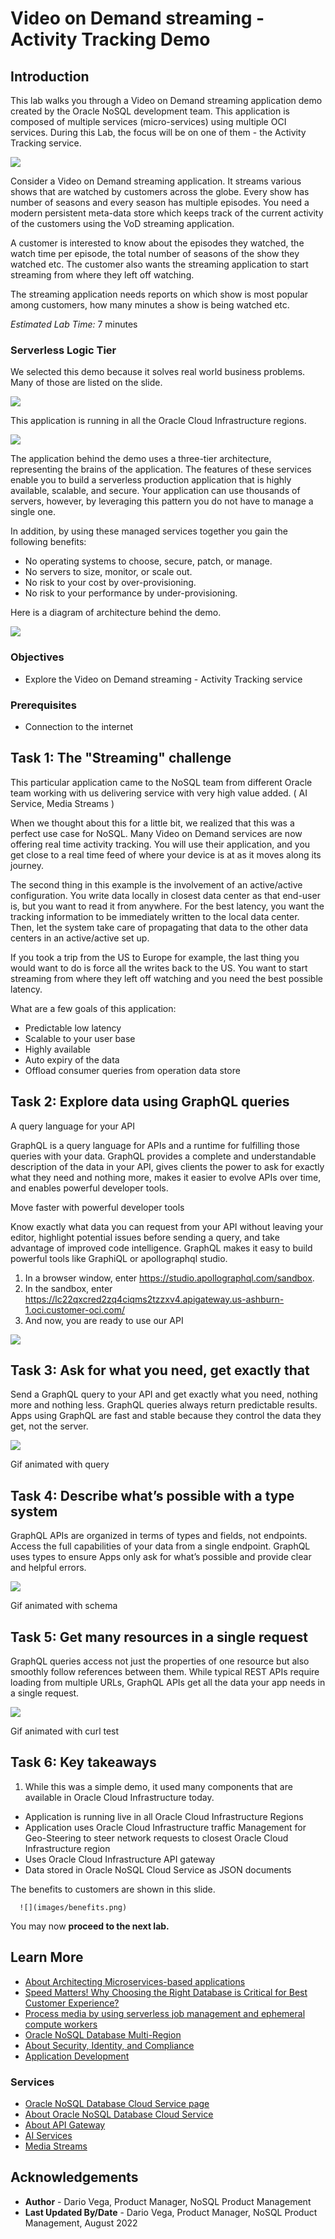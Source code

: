 # Video on Demand streaming - Activity Tracking Demo

## Introduction

This lab walks you through a Video on Demand streaming application demo created
by the Oracle NoSQL development team. This application is composed of multiple
services (micro-services) using multiple OCI services.
During this Lab, the focus will be on one of them - the Activity Tracking service.

![](images/component-arch.png)

Consider a Video on Demand streaming application. It streams various shows that
are watched by customers across the globe. Every show has number of seasons and
every season has multiple episodes. You need a modern persistent meta-data store
which keeps track of the current activity of the customers using the VoD streaming
application.

A customer is interested to know about the episodes they watched, the watch time
per episode, the total number of seasons of the show they watched etc. The customer
also wants the streaming application to start streaming from where they left off
watching.

The streaming application needs reports on which show is most popular among
customers, how many minutes a show is being watched etc.

_Estimated Lab Time:_ 7 minutes

### Serverless Logic Tier

We selected this demo because it solves real world business problems. Many of those are listed on the slide.

  ![](images/business-problem.jpg)

This application is running in all the Oracle Cloud Infrastructure regions.

  ![](images/demo-region.jpg)

The application behind the demo uses a three-tier architecture, representing the
brains of the application. The features of these services enable you to build a
serverless production application that is highly available, scalable, and secure.
Your application can use thousands of servers, however, by leveraging this pattern
you do not have to manage a single one.

In addition, by using these managed services together you gain the following benefits:
*	No operating systems to choose, secure, patch, or manage.
*	No servers to size, monitor, or scale out.
*	No risk to your cost by over-provisioning.
*	No risk to your performance by under-provisioning.

Here is a diagram of architecture behind the demo.

  ![](images/arch-diagram.jpg)


### Objectives

* Explore the Video on Demand streaming - Activity Tracking service  

### Prerequisites

*  Connection to the internet


## Task 1: The "Streaming" challenge

This particular application came to the NoSQL team from different Oracle team
working with us delivering service with very high value added.
( AI Service, Media Streams )

When we thought about this for a little bit, we realized that this was a perfect
use case for NoSQL. Many Video on Demand services are now offering real time
activity tracking. You will use their application, and you get close to a real time
feed of where your device is at as it moves along its journey.

The second thing in this example is the involvement of an active/active configuration.
You write data locally in closest data center as that end-user is, but you want
to read it from anywhere. For the best latency, you want the tracking information
to be immediately written to the local data center. Then, let the system take care
of propagating that data to the other data centers in an active/active set up.

If you took a trip from the US to Europe for example, the last thing you would
want to do is force all the writes back to the US. You want to start streaming
from where they left off watching and you need the best possible latency.

What are a few goals of this application:

  - Predictable low latency
  - Scalable to your user base
  - Highly available
  - Auto expiry of the data
  - Offload consumer queries from operation data store


## Task 2: Explore data using GraphQL queries

A query language for your API

GraphQL is a query language for APIs and a runtime for fulfilling those queries
with your data. GraphQL provides a complete and understandable description
of the data in your API, gives clients the power to ask for exactly what they
need and nothing more, makes it easier to evolve APIs over time, and enables
powerful developer tools.

Move faster with powerful developer tools

Know exactly what data you can request from your API without leaving your editor,
highlight potential issues before sending a query, and take advantage of
improved code intelligence.
GraphQL makes it easy to build powerful tools like GraphiQL or apollographql studio.

1. In a browser window, enter https://studio.apollographql.com/sandbox.
2. In the sandbox, enter https://lc22qxcred2zq4ciqms2tzzxv4.apigateway.us-ashburn-1.oci.customer-oci.com/
3. And now, you are ready to use our API

![](images/CaptureConnectionSettings.png)


## Task 3: Ask for what you need, get exactly that

Send a GraphQL query to your API and get exactly what you need, nothing more
and nothing less. GraphQL queries always return predictable results.
Apps using GraphQL are fast and stable because they control the data they get,
not the server.

![](images/CaptureGraphQLQuery.png)

Gif animated with query

## Task 4: Describe what’s possible with a type system

GraphQL APIs are organized in terms of types and fields, not endpoints.
Access the full capabilities of your data from a single endpoint.
GraphQL uses types to ensure Apps only ask for what’s possible and provide
clear and helpful errors.

![](images/CaptureGraphQLSchema.png)

Gif animated with schema


## Task 5: Get many resources in a single request

GraphQL queries access not just the properties of one resource but also smoothly
follow references between them. While typical REST APIs require loading from
multiple URLs, GraphQL APIs get all the data your app needs in a single request.

![](images/CaptureGraphQLUrl.png)

Gif animated with curl test



## Task 6: Key takeaways

1. While this was a simple demo, it used many components that are available in Oracle Cloud Infrastructure today.

  * Application is running live in all Oracle Cloud Infrastructure Regions
  * Application uses Oracle Cloud Infrastructure traffic Management for Geo-Steering to steer network requests to closest Oracle Cloud Infrastructure region
  * Uses Oracle Cloud Infrastructure API gateway
  * Data stored in Oracle NoSQL Cloud Service as JSON documents

  The benefits to customers are shown in this slide.

      ![](images/benefits.png)

You may now **proceed to the next lab.**

## Learn More

* [About Architecting Microservices-based applications](https://docs.oracle.com/en/solutions/learn-architect-microservice/index.html)
* [Speed Matters! Why Choosing the Right Database is Critical for Best Customer Experience?](https://blogs.oracle.com/nosql/post/speed-matters-why-choosing-the-right-database-is-critical-for-best-customer-experience)
* [Process media by using serverless job management and ephemeral compute workers](https://docs.oracle.com/en/solutions/process-media-using-oci-services/index.html)
* [Oracle NoSQL Database Multi-Region](https://blogs.oracle.com/nosql/post/oracle-nosql-database-multi-region-table-part1)
* [About Security, Identity, and Compliance](https://www.oracle.com/security/)
* [Application Development](https://www.oracle.com/application-development/)

### Services

* [Oracle NoSQL Database Cloud Service page](https://www.oracle.com/database/nosql-cloud.html)
* [About Oracle NoSQL Database Cloud Service](https://docs.oracle.com/pls/topic/lookup?ctx=cloud&id=CSNSD-GUID-88373C12-018E-4628-B241-2DFCB7B16DE8)
* [About API Gateway](https://docs.oracle.com/en-us/iaas/Content/APIGateway/Concepts/apigatewayoverview.htm)
* [AI Services](https://www.oracle.com/artificial-intelligence/ai-services/)
* [Media Streams](https://www.oracle.com/cloud/media-streams/)

## Acknowledgements
* **Author** - Dario Vega, Product Manager, NoSQL Product Management
* **Last Updated By/Date** - Dario Vega, Product Manager, NoSQL Product Management, August 2022
